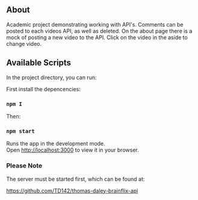 
## About

Academic project demonstrating working with API's. Comments can be posted to each videos API, as well as deleted. On the about page there is a mock of posting a new video to the API. Click on the video in the aside to change video.

## Available Scripts

In the project directory, you can run:

First install the depencencies:

### `npm I`

Then:

### `npm start`

Runs the app in the development mode.\
Open [http://localhost:3000](http://localhost:3000) to view it in your browser.

### Please Note

The server must be started first, which can be found at:

https://github.com/TD142/thomas-daley-brainflix-api



